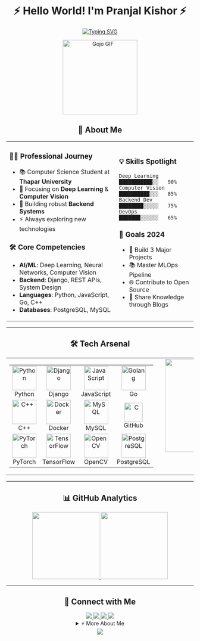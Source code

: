 <div align="center">

# ⚡️ Hello World! I'm Pranjal Kishor ⚡️

[![Typing SVG](https://readme-typing-svg.demolab.com?font=Fira+Code&weight=600&size=28&duration=3000&pause=1000&color=3382ED&center=true&vCenter=true&random=false&width=600&lines=Deep+Learning+Explorer;Computer+Vision+Enthusiast;Backend+Developer)](https://git.io/typing-svg)

<img src="https://i.pinimg.com/originals/ec/b4/6d/ecb46dbdc7ab6e2ba98c78aae27da954.gif" alt="Gojo GIF" width="200"/>

</div>


<div align="center">

## 🚀 About Me

<table>
<tr>
<td>

### 👨‍💻 Professional Journey
- 📚 Computer Science Student at **Thapar University**
- 🎯 Focusing on **Deep Learning** & **Computer Vision**
- 🌱 Building robust **Backend Systems**
- ⚡ Always exploring new technologies

### 🛠️ Core Competencies
- **AI/ML**: Deep Learning, Neural Networks, Computer Vision
- **Backend**: Django, REST APIs, System Design
- **Languages**: Python, JavaScript, Go, C++
- **Databases**: PostgreSQL, MySQL

</td>
<td>

### 💡 Skills Spotlight

```text
Deep Learning    ███████████░░   90%
Computer Vision  ██████████░░░   85%
Backend Dev      ████████░░░░░   75%
DevOps           ███████░░░░░░   65%
```

### 🎯 Goals 2024
- 📱 Build 3 Major Projects
- 📚 Master MLOps Pipeline
- 🌐 Contribute to Open Source
- 📖 Share Knowledge through Blogs

</td>
</tr>
</table>

</div>

---


<div align="center">

## 🛠️ Tech Arsenal
<table style="border: none; border-collapse: collapse;">
  <tr style="border: none;">
    <!-- Tech Stack Table on the Left -->
    <td style="border: none;">
      <table align="center" style="border: none; border-collapse: collapse;">
        <tr style="border: none;">
          <td align="center" width="96" style="border: none;">
            <img src="https://techstack-generator.vercel.app/python-icon.svg" alt="Python" width="65" height="65"/>
            <br>Python
          </td>
          <td align="center" width="96" style="border: none;">
            <img src="https://techstack-generator.vercel.app/django-icon.svg" alt="Django" width="65" height="65"/>
            <br>Django
          </td>
          <td align="center" width="96" style="border: none;">
            <img src="https://techstack-generator.vercel.app/js-icon.svg" alt="JavaScript" width="65" height="65"/>
            <br>JavaScript
          </td>
          <td align="center" width="96" style="border: none;">
            <img src="https://www.vectorlogo.zone/logos/golang/golang-icon.svg" alt="Golang" width="65" height="65"/>
            <br>Go
          </td>
        </tr>
        <tr style="border: none;">
          <td align="center" width="96" style="border: none;">
            <img src="https://techstack-generator.vercel.app/cpp-icon.svg" alt="C++" width="65" height="65"/>
            <br>C++
          </td>
          <td align="center" width="96" style="border: none;">
            <img src="https://techstack-generator.vercel.app/docker-icon.svg" alt="Docker" width="65" height="65"/>
            <br>Docker
          </td>
          <td align="center" width="96" style="border: none;">
            <img src="https://techstack-generator.vercel.app/mysql-icon.svg" alt="MySQL" width="65" height="65"/>
            <br>MySQL
          </td>
          <td align="center" width="96" style="border: none;">
            <img src="https://techstack-generator.vercel.app/github-icon.svg" alt="C" width="50" height="50"/>
            <br>GitHub
          </td>
        </tr>
        <tr style="border: none;">
          <td align="center" width="96" style="border: none;">
            <img src="https://www.vectorlogo.zone/logos/pytorch/pytorch-icon.svg" alt="PyTorch" width="65" height="65"/>
            <br>PyTorch
          </td>
          <td align="center" width="96" style="border: none;">
            <img src="https://www.vectorlogo.zone/logos/tensorflow/tensorflow-icon.svg" alt="TensorFlow" width="65" height="65"/>
            <br>TensorFlow
          </td>
          <td align="center" width="96" style="border: none;">
            <img src="https://www.vectorlogo.zone/logos/opencv/opencv-icon.svg" alt="OpenCV" width="65" height="65"/>
            <br>OpenCV
          </td>
          <td align="center" width="96" style="border: none;">
            <img src="https://www.vectorlogo.zone/logos/postgresql/postgresql-icon.svg" alt="PostgreSQL" width="65" height="65"/>
            <br>PostgreSQL
          </td>
        </tr>
      </table>
    </td>
    <!-- Spacer and GIF -->
    <td style="width: 100px; border: none;"></td>
    <!-- Hacker GIF on the Right -->
    <td align="center" valign="top" style="border: none;">
      <img src="https://media.tenor.com/Os38-K7VHL4AAAAM/shibainu-typing.gif" alt="Hacker GIF" width="250"/>
    </td>
  </tr>
</table>
</div>


---

<div align="center">

## 📊 GitHub Analytics

<p align="center">
<a href="https://github.com/pranjal-88">
  <img height="180em" src="https://shivansh12t-readme-stats.vercel.app/?user=pranjal-88&theme=tokyonight&hide_border=false&date_format=M%20j%5B%2C%20Y%5D"/>
  <img height="180em" src="https://github-profile-summary-cards.vercel.app/api/cards/most-commit-language?username=pranjal-88&theme=tokyonight"/>
</a>
</p>


</div>

---

<div align="center">

## 🤝 Connect with Me

<a href="mailto:pkishor_be22@thapar.edu">
  <img src="https://img.shields.io/badge/Gmail-D14836?style=for-the-badge&logo=gmail&logoColor=white"/>
</a>
<a href="https://linkedin.com/in/pranjalkishor">
  <img src="https://img.shields.io/badge/LinkedIn-0077B5?style=for-the-badge&logo=linkedin&logoColor=white"/>
</a>
<a href="https://github.com/pranjal-88">
  <img src="https://img.shields.io/badge/GitHub-100000?style=for-the-badge&logo=github&logoColor=white"/>
</a>
<a href="https://www.instagram.com/pranjal.kishor_811/">
  <img src="https://img.shields.io/badge/Instagram-E4405F?style=for-the-badge&logo=instagram&logoColor=white"/>
</a>


<details>
<summary>⚡ More About Me</summary>
<br>
  
- 🔭 Currently working on: **Deep Learning Projects**
- 🌱 Learning: **MLOps and System Design**
- 👯 Looking to collaborate on: **AI/ML Projects**
- 💬 Ask me about: **Python, Deep Learning, Computer Vision**
- ⚡ Fun fact: **I can code for hours with just coffee and music!**
  
</details>


<img src="https://capsule-render.vercel.app/api?type=waving&color=gradient&height=100&section=footer"/>

</div>
